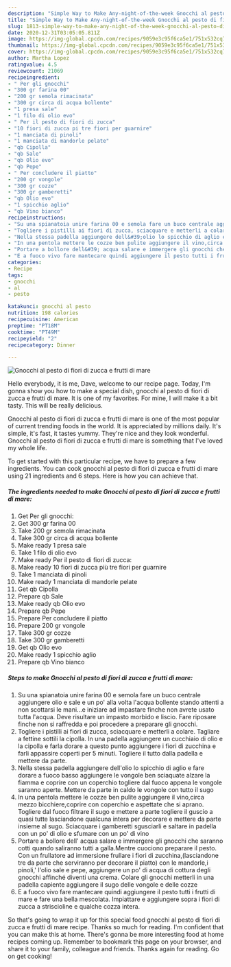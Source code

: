 ```yaml
---
description: "Simple Way to Make Any-night-of-the-week Gnocchi al pesto di fiori di zucca e frutti di mare"
title: "Simple Way to Make Any-night-of-the-week Gnocchi al pesto di fiori di zucca e frutti di mare"
slug: 1813-simple-way-to-make-any-night-of-the-week-gnocchi-al-pesto-di-fiori-di-zucca-e-frutti-di-mare
date: 2020-12-31T03:05:05.811Z
image: https://img-global.cpcdn.com/recipes/9059e3c95f6ca5e1/751x532cq70/gnocchi-al-pesto-di-fiori-di-zucca-e-frutti-di-mare-recipe-main-photo.jpg
thumbnail: https://img-global.cpcdn.com/recipes/9059e3c95f6ca5e1/751x532cq70/gnocchi-al-pesto-di-fiori-di-zucca-e-frutti-di-mare-recipe-main-photo.jpg
cover: https://img-global.cpcdn.com/recipes/9059e3c95f6ca5e1/751x532cq70/gnocchi-al-pesto-di-fiori-di-zucca-e-frutti-di-mare-recipe-main-photo.jpg
author: Martha Lopez
ratingvalue: 4.5
reviewcount: 21069
recipeingredient:
- " Per gli gnocchi"
- "300 gr farina 00"
- "200 gr semola rimacinata"
- "300 gr circa di acqua bollente"
- "1 presa sale"
- "1 filo di olio evo"
- " Per il pesto di fiori di zucca"
- "10 fiori di zucca pi tre fiori per guarnire"
- "1 manciata di pinoli"
- "1 manciata di mandorle pelate"
- "qb Cipolla"
- "qb Sale"
- "qb Olio evo"
- "qb Pepe"
- " Per concludere il piatto"
- "200 gr vongole"
- "300 gr cozze"
- "300 gr gamberetti"
- "qb Olio evo"
- "1 spicchio aglio"
- "qb Vino bianco"
recipeinstructions:
- "Su una spianatoia unire farina 00 e semola fare un buco centrale aggiungere olio e sale e un po&#39; alla volta l&#39;acqua bollente stando attenti a non scottarsi le mani...e iniziare ad impastare finche non avrete usato tutta l&#39;acqua. Deve risultare un impasto morbido e liscio. Fare riposare finche non si raffredda e poi procedere a preparare gli gnocchi."
- "Togliere i pistilli ai fiori di zucca, sciacquare e metterli a colare. Tagliare a fettine sottili la cipolla. In una padella aggiungere un cucchiaio di olio e la cipolla e farla dorare a questo punto aggiungere i fiori di zucchina e farli appassire coperti per 5 minuti. Togliere il tutto dalla padella e mettere da parte."
- "Nella stessa padella aggiungere dell&#39;olio lo spicchio di aglio e fare dorare a fuoco basso aggiungere le vongole ben sciaquate alzare la fiamma e coprire con un coperchio togliere dal fuoco appena le vongole saranno aperte. Mettere da parte in caldo le vongole con tutto il sugo"
- "In una pentola mettere le cozze ben pulite aggiungere il vino,circa mezzo bicchiere,coprire con coperchio e aspettate che si aprano. Togliere dal fuoco filtrare il sugo e mettere a parte togliere il guscio a quasi tutte lasciandone qualcuna intera per decorare e mettere da parte insieme al sugo. Sciacquare i gamberetti sgusciarli e saltare in padella con un po&#39; di olio e sfumare con un po&#39; di vino"
- "Portare a bollore dell&#39; acqua salare e immergere gli gnocchi che saranno cotti quando saliranno tutti a galla.Mentre cuociono preparare il pesto. Con un frullatore ad immersione frullare i fiori di zucchina,(lasciandone tre da parte che serviranno per decorare il piatto) con le mandorle,i pinoli,&#39; l&#39;olio sale e pepe, aggiungere un po&#39; di acqua di cottura degli gnocchi affinché diventi una crema. Colare gli gnocchi metterli in una padella capiente aggiungere il sugo delle vongole e delle cozze"
- "E a fuoco vivo fare mantecare quindi aggiungere il pesto tutti i frutti di mare e fare una bella mescolata. Impiattare e aggiungere sopra i fiori di zucca a striscioline e qualche cozza intera."
categories:
- Recipe
tags:
- gnocchi
- al
- pesto

katakunci: gnocchi al pesto 
nutrition: 198 calories
recipecuisine: American
preptime: "PT18M"
cooktime: "PT49M"
recipeyield: "2"
recipecategory: Dinner

---
```



![Gnocchi al pesto di fiori di zucca e frutti di mare](https://img-global.cpcdn.com/recipes/9059e3c95f6ca5e1/751x532cq70/gnocchi-al-pesto-di-fiori-di-zucca-e-frutti-di-mare-recipe-main-photo.jpg)

Hello everybody, it is me, Dave, welcome to our recipe page. Today, I'm gonna show you how to make a special dish, gnocchi al pesto di fiori di zucca e frutti di mare. It is one of my favorites. For mine, I will make it a bit tasty. This will be really delicious.

Gnocchi al pesto di fiori di zucca e frutti di mare is one of the most popular of current trending foods in the world. It is appreciated by millions daily. It's simple, it's fast, it tastes yummy. They're nice and they look wonderful. Gnocchi al pesto di fiori di zucca e frutti di mare is something that I've loved my whole life.




To get started with this particular recipe, we have to prepare a few ingredients. You can cook gnocchi al pesto di fiori di zucca e frutti di mare using 21 ingredients and 6 steps. Here is how you can achieve that.

<!--inarticleads1-->

##### The ingredients needed to make Gnocchi al pesto di fiori di zucca e frutti di mare:

1. Get  Per gli gnocchi:
1. Get 300 gr farina 00
1. Take 200 gr semola rimacinata
1. Take 300 gr circa di acqua bollente
1. Make ready 1 presa sale
1. Take 1 filo di olio evo
1. Make ready  Per il pesto di fiori di zucca:
1. Make ready 10 fiori di zucca più tre fiori per guarnire
1. Take 1 manciata di pinoli
1. Make ready 1 manciata di mandorle pelate
1. Get qb Cipolla
1. Prepare qb Sale
1. Make ready qb Olio evo
1. Prepare qb Pepe
1. Prepare  Per concludere il piatto
1. Prepare 200 gr vongole
1. Take 300 gr cozze
1. Take 300 gr gamberetti
1. Get qb Olio evo
1. Make ready 1 spicchio aglio
1. Prepare qb Vino bianco




<!--inarticleads2-->

##### Steps to make Gnocchi al pesto di fiori di zucca e frutti di mare:

1. Su una spianatoia unire farina 00 e semola fare un buco centrale aggiungere olio e sale e un po&#39; alla volta l&#39;acqua bollente stando attenti a non scottarsi le mani...e iniziare ad impastare finche non avrete usato tutta l&#39;acqua. Deve risultare un impasto morbido e liscio. Fare riposare finche non si raffredda e poi procedere a preparare gli gnocchi.
1. Togliere i pistilli ai fiori di zucca, sciacquare e metterli a colare. Tagliare a fettine sottili la cipolla. In una padella aggiungere un cucchiaio di olio e la cipolla e farla dorare a questo punto aggiungere i fiori di zucchina e farli appassire coperti per 5 minuti. Togliere il tutto dalla padella e mettere da parte.
1. Nella stessa padella aggiungere dell&#39;olio lo spicchio di aglio e fare dorare a fuoco basso aggiungere le vongole ben sciaquate alzare la fiamma e coprire con un coperchio togliere dal fuoco appena le vongole saranno aperte. Mettere da parte in caldo le vongole con tutto il sugo
1. In una pentola mettere le cozze ben pulite aggiungere il vino,circa mezzo bicchiere,coprire con coperchio e aspettate che si aprano. Togliere dal fuoco filtrare il sugo e mettere a parte togliere il guscio a quasi tutte lasciandone qualcuna intera per decorare e mettere da parte insieme al sugo. Sciacquare i gamberetti sgusciarli e saltare in padella con un po&#39; di olio e sfumare con un po&#39; di vino
1. Portare a bollore dell&#39; acqua salare e immergere gli gnocchi che saranno cotti quando saliranno tutti a galla.Mentre cuociono preparare il pesto. Con un frullatore ad immersione frullare i fiori di zucchina,(lasciandone tre da parte che serviranno per decorare il piatto) con le mandorle,i pinoli,&#39; l&#39;olio sale e pepe, aggiungere un po&#39; di acqua di cottura degli gnocchi affinché diventi una crema. Colare gli gnocchi metterli in una padella capiente aggiungere il sugo delle vongole e delle cozze
1. E a fuoco vivo fare mantecare quindi aggiungere il pesto tutti i frutti di mare e fare una bella mescolata. Impiattare e aggiungere sopra i fiori di zucca a striscioline e qualche cozza intera.




So that's going to wrap it up for this special food gnocchi al pesto di fiori di zucca e frutti di mare recipe. Thanks so much for reading. I'm confident that you can make this at home. There's gonna be more interesting food at home recipes coming up. Remember to bookmark this page on your browser, and share it to your family, colleague and friends. Thanks again for reading. Go on get cooking!
